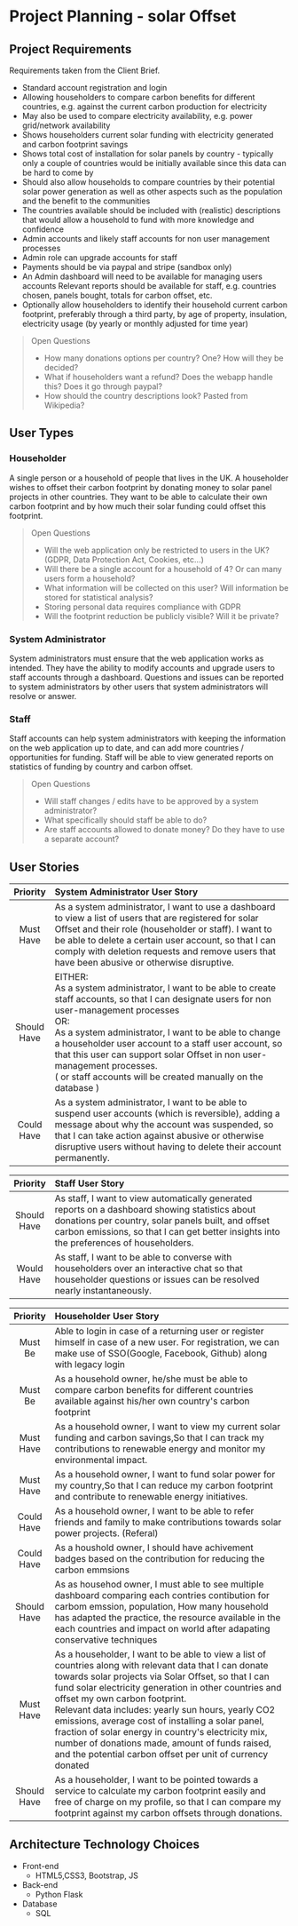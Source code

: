 # Project Planning - solar Offset

## Project Requirements

Requirements taken from the Client Brief.

- Standard account registration and login
- Allowing householders to compare carbon benefits for different countries, e.g. against the current carbon production for electricity
- May also be used to compare electricity availability, e.g. power grid/network availability
- Shows householders current solar funding with electricity generated and carbon footprint savings
- Shows total cost of installation for solar panels by country - typically only a couple of countries would be initially available since this data can be hard to come by
- Should also allow households to compare countries by their potential solar power generation as well as other aspects such as the population and the benefit to the communities
- The countries available should be included with (realistic) descriptions that would allow a household to fund with more knowledge and confidence
- Admin accounts and likely staff accounts for non user management processes
- Admin role can upgrade accounts for staff
- Payments should be via paypal and stripe (sandbox only)
- An Admin dashboard will need to be available for managing users accounts
Relevant reports should be available for staff, e.g. countries chosen, panels bought, totals for carbon offset, etc.
- Optionally allow householders to identify their household current carbon footprint, preferably through a third party, by age of property, insulation, electricity usage (by yearly or monthly adjusted for time year)

> Open Questions
> - How many donations options per country? One? How will they be decided?
> - What if householders want a refund? Does the webapp handle this? Does it go through paypal?
> - How should the country descriptions look? Pasted from Wikipedia?

## User Types

### Householder

A single person or a household of people that lives in the UK. A householder wishes to offset their carbon footprint by donating money to solar panel projects in other countries. They want to be able to calculate their own carbon footprint and by how much their solar funding could offset this footprint.

> Open Questions
> - Will the web application only be restricted to users in the UK? (GDPR, Data Protection Act, Cookies, etc...)
> - Will there be a single account for a household of 4? Or can many users form a household?
> - What information will be collected on this user? Will information be stored for statistical analysis?
> - Storing personal data requires compliance with GDPR
> - Will the footprint reduction be publicly visible? Will it be private?

### System Administrator

System administrators must ensure that the web application works as intended. They have the ability to modify accounts and upgrade users to staff accounts through a dashboard. Questions and issues can be reported to system administrators by other users that system administrators will resolve or answer.

### Staff

Staff accounts can help system administrators with keeping the information on the web application up to date, and can add more countries / opportunities for funding. Staff will be able to view generated reports on statistics of funding by country and carbon offset.

> Open Questions
> - Will staff changes / edits have to be approved by a system administrator?
> - What specifically should staff be able to do?
> - Are staff accounts allowed to donate money? Do they have to use a separate account?

## User Stories

| Priority | System Administrator User Story |
| :-: | :-- |
| Must<br> Have | As a system administrator, I want to use a dashboard to view a list of users that are registered for solar Offset and their role (householder or staff). I want to be able to delete a certain user account, so that I can comply with deletion requests and remove users that have been abusive or otherwise disruptive. |
| Should<br>Have | EITHER:<br>As a system administrator, I want to be able to create staff accounts, so that I can designate users for non user-management processes<br>OR:<br>As a system administrator, I want to be able to change a householder user account to a staff user account, so that this user can support solar Offset in non user-management processes.<br>( or staff accounts will be created manually on the database ) |
| Could<br>Have | As a system administrator, I want to be able to suspend user accounts (which is reversible), adding a message about why the account was suspended, so that I can take action against abusive or otherwise disruptive users without having to delete their account permanently. |

| Priority | Staff User Story |
| :-: | :-- |
| Should<br>Have | As staff, I want to view automatically generated reports on a dashboard showing statistics about donations per country, solar panels built, and offset carbon emissions, so that I can get better insights into the preferences of householders. |
| Would<br>Have | As staff, I want to be able to converse with householders over an interactive chat so that householder questions or issues can be resolved nearly instantaneously. |

| Priority | Householder User Story |
| :-: | :-- |
| Must<br>Be | Able to login in case of a returning user or register himself in case of a new user. For registration, we can make use of SSO(Google, Facebook, Github) along with legacy login  |
| Must<br>Be | As a household owner, he/she must be able to compare carbon benefits for different countries available against his/her own country's carbon footprint |
| Must<br>Have | As a household owner, I want to view my current solar funding and carbon savings,So that I can track my contributions to renewable energy and monitor my environmental impact. |
| Must<br>Have | As a household owner, I want to fund solar power for my country,So that I can reduce my carbon footprint and contribute to renewable energy initiatives. |
| Could<br>Have | As a household owner, I want to be able to refer friends and family to make contributions towards solar power projects. (Referal) |
|Could<br> Have| As a houshold owner, I should have achivement badges based on the contribution for reducing the carbon emmsions |
| Should<br>Have | As as househod owner, I must able to see multiple dashboard comparing each contries contibution for carbom emssion, population, How many household has adapted the practice, the resource available in the each countries and impact on world after adapating conservative techniques |
| Must<br>Have | As a householder, I want to be able to view a list of countries along with relevant data that I can donate towards solar projects via Solar Offset, so that I can fund solar electricity generation in other countries and offset my own carbon footprint.<br>Relevant data includes: yearly sun hours, yearly CO2 emissions, average cost of installing a solar panel, fraction of solar energy in country's electricity mix, number of donations made, amount of funds raised, and the potential carbon offset per unit of currency donated |
| Should<br>Have | As a householder, I want to be pointed towards a service to calculate my carbon footprint easily and free of charge on my profile, so that I can compare my footprint against my carbon offsets through donations. |



## Architecture Technology Choices

- Front-end
  - HTML5,CSS3, Bootstrap, JS
- Back-end
  - Python Flask
- Database
  - SQL
